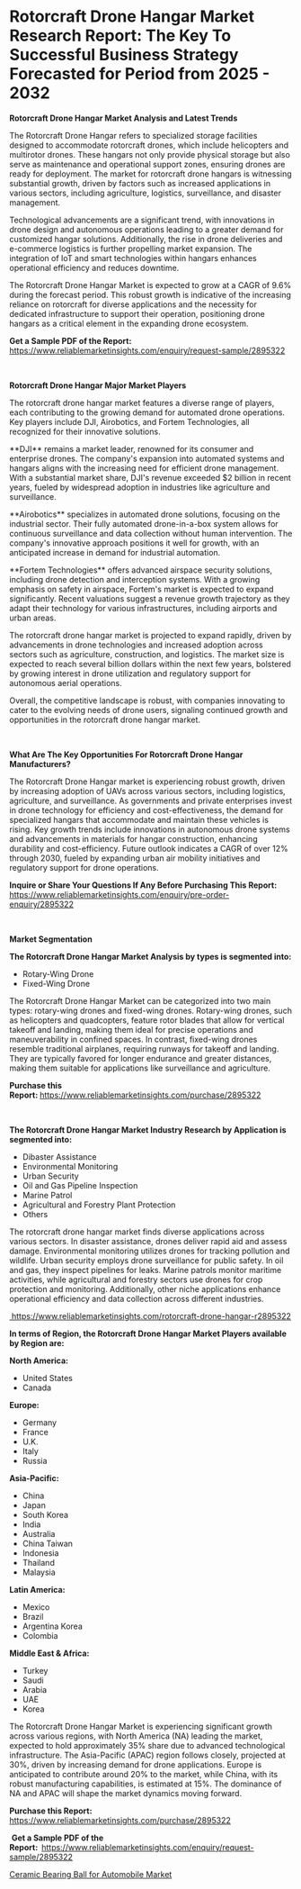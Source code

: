 <p><h1>Rotorcraft Drone Hangar Market Research Report: The Key To Successful Business Strategy Forecasted for Period from 2025 - 2032</h1></p><p><strong>Rotorcraft Drone Hangar Market Analysis and Latest Trends</strong></p>
<p><p>The Rotorcraft Drone Hangar refers to specialized storage facilities designed to accommodate rotorcraft drones, which include helicopters and multirotor drones. These hangars not only provide physical storage but also serve as maintenance and operational support zones, ensuring drones are ready for deployment. The market for rotorcraft drone hangars is witnessing substantial growth, driven by factors such as increased applications in various sectors, including agriculture, logistics, surveillance, and disaster management.</p><p>Technological advancements are a significant trend, with innovations in drone design and autonomous operations leading to a greater demand for customized hangar solutions. Additionally, the rise in drone deliveries and e-commerce logistics is further propelling market expansion. The integration of IoT and smart technologies within hangars enhances operational efficiency and reduces downtime.</p><p>The Rotorcraft Drone Hangar Market is expected to grow at a CAGR of 9.6% during the forecast period. This robust growth is indicative of the increasing reliance on rotorcraft for diverse applications and the necessity for dedicated infrastructure to support their operation, positioning drone hangars as a critical element in the expanding drone ecosystem.</p></p>
<p><strong>Get a Sample PDF of the Report:&nbsp;</strong> <a href="https://www.reliablemarketinsights.com/enquiry/request-sample/2895322?utm_campaign=3497&utm_medium=2&utm_source=Github&utm_content=ia&utm_term=15032025&utm_id=rotorcraft-drone-hangar">https://www.reliablemarketinsights.com/enquiry/request-sample/2895322</a></p>
<p>&nbsp;</p>
<p><strong>Rotorcraft Drone Hangar Major Market Players</strong></p>
<p><p>The rotorcraft drone hangar market features a diverse range of players, each contributing to the growing demand for automated drone operations. Key players include DJI, Airobotics, and Fortem Technologies, all recognized for their innovative solutions.</p><p>**DJI** remains a market leader, renowned for its consumer and enterprise drones. The company's expansion into automated systems and hangars aligns with the increasing need for efficient drone management. With a substantial market share, DJI's revenue exceeded $2 billion in recent years, fueled by widespread adoption in industries like agriculture and surveillance.</p><p>**Airobotics** specializes in automated drone solutions, focusing on the industrial sector. Their fully automated drone-in-a-box system allows for continuous surveillance and data collection without human intervention. The company's innovative approach positions it well for growth, with an anticipated increase in demand for industrial automation.</p><p>**Fortem Technologies** offers advanced airspace security solutions, including drone detection and interception systems. With a growing emphasis on safety in airspace, Fortem's market is expected to expand significantly. Recent valuations suggest a revenue growth trajectory as they adapt their technology for various infrastructures, including airports and urban areas.</p><p>The rotorcraft drone hangar market is projected to expand rapidly, driven by advancements in drone technologies and increased adoption across sectors such as agriculture, construction, and logistics. The market size is expected to reach several billion dollars within the next few years, bolstered by growing interest in drone utilization and regulatory support for autonomous aerial operations.</p><p>Overall, the competitive landscape is robust, with companies innovating to cater to the evolving needs of drone users, signaling continued growth and opportunities in the rotorcraft drone hangar market.</p></p>
<p>&nbsp;</p>
<p><strong>What Are The Key Opportunities For Rotorcraft Drone Hangar Manufacturers?</strong></p>
<p><p>The Rotorcraft Drone Hangar market is experiencing robust growth, driven by increasing adoption of UAVs across various sectors, including logistics, agriculture, and surveillance. As governments and private enterprises invest in drone technology for efficiency and cost-effectiveness, the demand for specialized hangars that accommodate and maintain these vehicles is rising. Key growth trends include innovations in autonomous drone systems and advancements in materials for hangar construction, enhancing durability and cost-efficiency. Future outlook indicates a CAGR of over 12% through 2030, fueled by expanding urban air mobility initiatives and regulatory support for drone operations.</p></p>
<p><strong>Inquire or Share Your Questions If Any Before Purchasing This Report:</strong> <a href="https://www.reliablemarketinsights.com/enquiry/pre-order-enquiry/2895322?utm_campaign=3497&utm_medium=2&utm_source=Github&utm_content=ia&utm_term=15032025&utm_id=rotorcraft-drone-hangar">https://www.reliablemarketinsights.com/enquiry/pre-order-enquiry/2895322</a></p>
<p>&nbsp;</p>
<p><strong>Market Segmentation</strong></p>
<p><strong>The Rotorcraft Drone Hangar Market Analysis by types is segmented into:</strong></p>
<p><ul><li>Rotary-Wing Drone</li><li>Fixed-Wing Drone</li></ul></p>
<p><p>The Rotorcraft Drone Hangar Market can be categorized into two main types: rotary-wing drones and fixed-wing drones. Rotary-wing drones, such as helicopters and quadcopters, feature rotor blades that allow for vertical takeoff and landing, making them ideal for precise operations and maneuverability in confined spaces. In contrast, fixed-wing drones resemble traditional airplanes, requiring runways for takeoff and landing. They are typically favored for longer endurance and greater distances, making them suitable for applications like surveillance and agriculture.</p></p>
<p><strong>Purchase this Report:&nbsp;</strong><a href="https://www.reliablemarketinsights.com/purchase/2895322?utm_campaign=3497&utm_medium=2&utm_source=Github&utm_content=ia&utm_term=15032025&utm_id=rotorcraft-drone-hangar">https://www.reliablemarketinsights.com/purchase/2895322</a></p>
<p>&nbsp;</p>
<p><strong>The Rotorcraft Drone Hangar Market Industry Research by Application is segmented into:</strong></p>
<p><ul><li>Dibaster Assistance</li><li>Environmental Monitoring</li><li>Urban Security</li><li>Oil and Gas Pipeline Inspection</li><li>Marine Patrol</li><li>Agricultural and Forestry Plant Protection</li><li>Others</li></ul></p>
<p><p>The rotorcraft drone hangar market finds diverse applications across various sectors. In disaster assistance, drones deliver rapid aid and assess damage. Environmental monitoring utilizes drones for tracking pollution and wildlife. Urban security employs drone surveillance for public safety. In oil and gas, they inspect pipelines for leaks. Marine patrols monitor maritime activities, while agricultural and forestry sectors use drones for crop protection and monitoring. Additionally, other niche applications enhance operational efficiency and data collection across different industries.</p></p>
<p><a href="https://www.reliablemarketinsights.com/rotorcraft-drone-hangar-r2895322?utm_campaign=3497&utm_medium=2&utm_source=Github&utm_content=ia&utm_term=15032025&utm_id=rotorcraft-drone-hangar">&nbsp;https://www.reliablemarketinsights.com/rotorcraft-drone-hangar-r2895322</a></p>
<p><strong>In terms of Region, the Rotorcraft Drone Hangar Market Players available by Region are:</strong></p>
<p>
    <p> <strong> North America: </strong>
        <ul>
            <li>United States</li>
            <li>Canada</li>
        </ul>
        </p> 
    <p> <strong> Europe: </strong>
        <ul>
            <li>Germany</li>
            <li>France</li>
            <li>U.K.</li>
            <li>Italy</li>
            <li>Russia</li>
        </ul>
        </p> 
    <p> <strong> Asia-Pacific: </strong>
        <ul>
            <li>China</li>
            <li>Japan</li>
            <li>South Korea</li>
            <li>India</li>
            <li>Australia</li>
            <li>China Taiwan</li>
            <li>Indonesia</li>
            <li>Thailand</li>
            <li>Malaysia</li>
        </ul>
        </p> 
    <p> <strong> Latin America: </strong>
        <ul>
            <li>Mexico</li>
            <li>Brazil</li>
            <li>Argentina Korea</li>
            <li>Colombia</li>
        </ul>
        </p> 
    <p> <strong> Middle East & Africa: </strong>
        <ul>
            <li>Turkey</li>
            <li>Saudi</li>
            <li>Arabia</li>
            <li>UAE</li>
            <li>Korea</li>
        </ul>
    </p>
    </p>
<p><p>The Rotorcraft Drone Hangar Market is experiencing significant growth across various regions, with North America (NA) leading the market, expected to hold approximately 35% share due to advanced technological infrastructure. The Asia-Pacific (APAC) region follows closely, projected at 30%, driven by increasing demand for drone applications. Europe is anticipated to contribute around 20% to the market, while China, with its robust manufacturing capabilities, is estimated at 15%. The dominance of NA and APAC will shape the market dynamics moving forward.</p></p>
<p><strong>Purchase this Report: </strong><a href="https://www.reliablemarketinsights.com/purchase/2895322?utm_campaign=3497&utm_medium=2&utm_source=Github&utm_content=ia&utm_term=15032025&utm_id=rotorcraft-drone-hangar">https://www.reliablemarketinsights.com/purchase/2895322</a></p>
<p>&nbsp;<strong>Get a Sample PDF of the Report:&nbsp;&nbsp;</strong><a href="https://www.reliablemarketinsights.com/enquiry/request-sample/2895322?utm_campaign=3497&utm_medium=2&utm_source=Github&utm_content=ia&utm_term=15032025&utm_id=rotorcraft-drone-hangar">https://www.reliablemarketinsights.com/enquiry/request-sample/2895322</a></p>
<p><strong></strong></p>
<p><p><a href="https://github.com/naomaroaoonv/Market-Research-Report-List-1/blob/main/ceramic-bearing-ball-for-automobile-market.md?utm_campaign=3497&utm_medium=2&utm_source=Github&utm_content=ia&utm_term=15032025&utm_id=rotorcraft-drone-hangar">Ceramic Bearing Ball for Automobile Market</a></p></p>